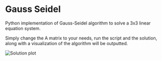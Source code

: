 # Gauss Seidel

Python implementation of Gauss-Seidel algorithm to solve a 3x3 linear equation system.

Simply change the A matrix to your needs, run the script and the solution, along with a visualization of the algorithm will be outputted.

![Solution plot](plot.png)
